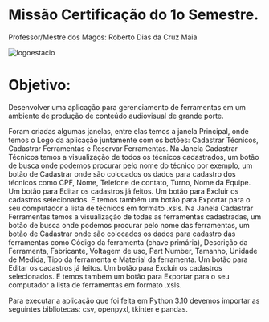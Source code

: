 # Missão Certificação do 1o Semestre.
Professor/Mestre dos Magos: Roberto Dias da Cruz Maia

![logoestacio](https://user-images.githubusercontent.com/118614112/203663417-c415e3eb-2636-4d2d-b6c5-d9b2de890420.png)

# Objetivo:
Desenvolver uma aplicação para gerenciamento de ferramentas em um ambiente de produção de conteúdo audiovisual de grande porte.

Foram criadas algumas janelas, entre elas temos a janela Principal, onde temos o Logo da aplicação juntamente com os botões: Cadastrar Técnicos, Cadastrar Ferramentas e Reservar Ferramentas. 
Na Janela Cadastrar Técnicos temos a visualização de todos os técnicos cadastrados, um botão de busca onde podemos procurar pelo nome do técnico por exemplo, um botão de Cadastrar onde são colocados os dados para cadastro dos técnicos como CPF, Nome, Telefone de contato, Turno, Nome da Equipe. Um botão para Editar os cadastros já feitos. Um botão para Excluir os cadastros selecionados. E temos também um botão para Exportar para o seu computador a lista de técnicos em formato .xsls.
Na Janela Cadastrar Ferramentas temos a visualização de todas as ferramentas cadastradas, um botão de busca onde podemos procurar pelo nome das ferramentas, um botão de Cadastrar onde são colocados os dados para cadastro das ferramentas como Código da ferramenta (chave primária), Descrição da Ferramenta, Fabricante, Voltagem de uso, Part Number, Tamanho, Unidade de Medida, Tipo da ferramenta e  Material da ferramenta. Um botão para Editar os cadastros já feitos. Um botão para Excluir os cadastros selecionados. E temos também um botão para Exportar para o seu computador a lista de ferramentas em formato .xsls.

Para executar a aplicação que foi feita em Python 3.10 devemos importar as seguintes bibliotecas: csv, openpyxl, tkinter e pandas.
